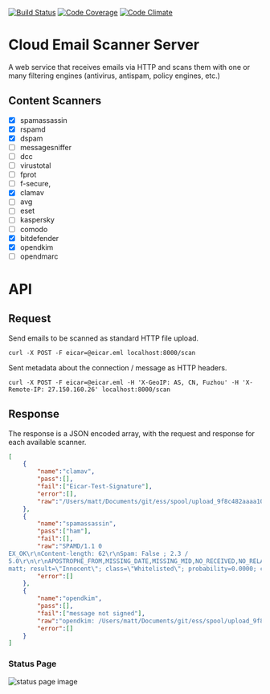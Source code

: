 [![Build Status][ci-img]][ci-url]
[![Code Coverage][cov-img]][cov-url]
[![Code Climate][clim-img]][clim-url]

# Cloud Email Scanner Server

A web service that receives emails via HTTP and scans them with one or many filtering engines (antivirus, antispam, policy engines, etc.)

## Content Scanners

- [x] spamassassin
- [x] rspamd
- [x] dspam
- [ ] messagesniffer
- [ ] dcc
- [ ] virustotal
- [ ] fprot
- [ ] f-secure,
- [x] clamav
- [ ] avg
- [ ] eset
- [ ] kaspersky
- [ ] comodo
- [x] bitdefender
- [x] opendkim
- [ ] opendmarc

# API

## Request

Send emails to be scanned as standard HTTP file upload.

`curl -X POST -F eicar=@eicar.eml localhost:8000/scan`

Sent metadata about the connection / message as HTTP headers.

`curl -X POST -F eicar=@eicar.eml -H 'X-GeoIP: AS, CN, Fuzhou' -H 'X-Remote-IP: 27.150.160.26' localhost:8000/scan`

## Response

The response is a JSON encoded array, with the request and response for
each available scanner.

```json
[
    {
        "name":"clamav",
        "pass":[],
        "fail":["Eicar-Test-Signature"],
        "error":[],
        "raw":"/Users/matt/Documents/git/ess/spool/upload_9f8c482aaaa10fcf501bf5259c00746c.eml: Eicar-Test-Signature FOUND\n"
    },
    {
        "name":"spamassassin",
        "pass":["ham"],
        "fail":[],
        "raw":"SPAMD/1.1 0
EX_OK\r\nContent-length: 62\r\nSpam: False ; 2.3 /
5.0\r\n\r\nAPOSTROPHE_FROM,MISSING_DATE,MISSING_MID,NO_RECEIVED,NO_RELAYS","error":[]},{"pass":["5646b98f634915112796250"],"fail":[],"name":"dspam","raw":"X-DSPAM-Result:
matt; result=\"Innocent\"; class=\"Whitelisted\"; probability=0.0000; confidence=0.99; signature=5646b98f634915112796250\n",
        "error":[]
    },
    {
        "name":"opendkim",
        "pass":[],
        "fail":["message not signed"],
        "raw":"opendkim: /Users/matt/Documents/git/ess/spool/upload_9f8c482aaaa10fcf501bf5259c00746c.eml: message not signed\n",
        "error":[]
    }
]
```

### Status Page

![status page image](https://cloud.githubusercontent.com/assets/261635/11162087/56acf54a-8a46-11e5-882c-5d8b5a704d71.png)


[ci-img]: https://travis-ci.org/cloud-ecsd/ecsd.svg
[ci-url]: https://travis-ci.org/cloud-ecsd/ecsd
[cov-img]: https://codecov.io/github/cloud-ecsd/ecsd/coverage.svg
[cov-url]: https://codecov.io/github/cloud-ecsd/ecsd
[clim-img]: https://codeclimate.com/github/cloud-ecsd/ecsd/badges/gpa.svg
[clim-url]: https://codeclimate.com/github/cloud-ecsd/ecsd

